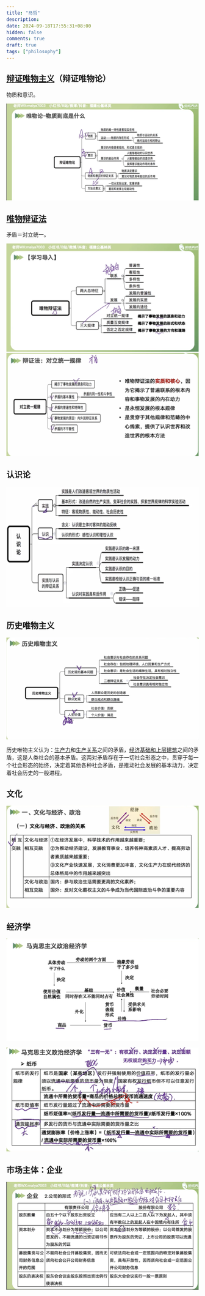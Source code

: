 ```yaml
---
title: "马哲"
description: 
date: 2024-09-18T17:55:31+08:00
hidden: false
comments: true
draft: true
tags: ["philosophy"]
---
```

## [辩证唯物主义](https://zh.wikipedia.org/wiki/%E8%BE%A9%E8%AF%81%E5%94%AF%E7%89%A9%E4%B8%BB%E4%B9%89)（辩证唯物论）

物质和意识。

![1726714781471](image/马哲/1726714781471.png)

## [唯物辩证法](https://zh.wikipedia.org/wiki/%E5%94%AF%E7%89%A9%E8%BE%A9%E8%AF%81%E6%B3%95)

矛盾＝对立统一。

![1726715117551](image/马哲/1726715117551.png)![1726715254074](image/马哲/1726715254074.png)

## 认识论

![1726715442370](image/马哲/1726715442370.png)

## 历史唯物主义

![1726727093170](image/马哲/1726727093170.png)

历史唯物主义认为：[生产力](https://zh.wikipedia.org/wiki/%E7%94%9F%E4%BA%A7%E5%8A%9B%E7%90%86%E8%AE%BA "生产力理论")和[生产关系](https://zh.wikipedia.org/wiki/%E7%94%9F%E4%BA%A7%E5%85%B3%E7%B3%BB "生产关系")之间的矛盾，[经济基础和上层建筑](https://zh.wikipedia.org/wiki/%E7%BB%8F%E6%B5%8E%E5%9F%BA%E7%A1%80%E5%92%8C%E4%B8%8A%E5%B1%82%E5%BB%BA%E7%AD%91 "经济基础和上层建筑")之间的矛盾，这是人类社会的基本矛盾。这两对矛盾存在于一切社会形态之中，贯穿于每一个社会形态的始终，决定着其他各种社会矛盾，是推动社会发展的基本动力，决定着社会历史的一般进程。

## 文化

![1726727147679](image/马哲/1726727147679.png)

## 经济学

![1726801660682](image/马哲/1726801660682.png)

![1726801731693](image/马哲/1726801731693.png)

## 市场主体：企业

![1726807364416](image/马哲/1726807364416.png)
